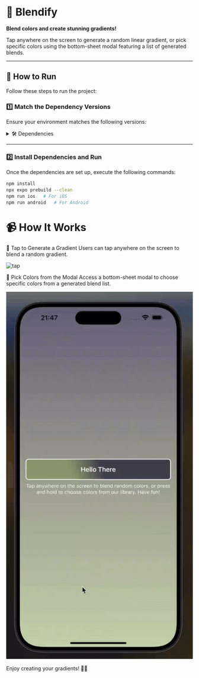 # 🎨  Blendify  

**Blend colors and create stunning gradients!**  

Tap anywhere on the screen to generate a random linear gradient, or pick specific colors using the bottom-sheet modal featuring a list of generated blends.  

---

## 🚀 How to Run  

Follow these steps to run the project:  

### 1️⃣ Match the Dependency Versions  

Ensure your environment matches the following versions:  

<details>
<summary>🛠️ Dependencies</summary>

- **Java**: 17.0.10 Zulu17  
- **Xcode**: 15.2  
- **Ruby**: 3.1.2p20  
- **Node**: v20.11.1  

</details>

---

### 2️⃣ Install Dependencies and Run  

Once the dependencies are set up, execute the following commands:  

```bash
npm install
npx expo prebuild --clean
npm run ios   # For iOS
npm run android   # For Android
```

# 📹 How It Works
🎯 Tap to Generate a Gradient
Users can tap anywhere on the screen to blend a random gradient.

![tap](./videos/tap.gif)  


🎨 Pick Colors from the Modal
Access a bottom-sheet modal to choose specific colors from a generated blend list.

![modal](./videos/modal.gif) 


Enjoy creating your gradients! 🌈✨




